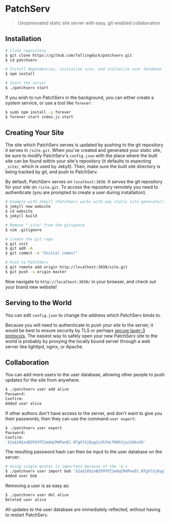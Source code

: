 # PatchServ

> Unopinionated static site server with easy, git-enabled collaboration

## Installation

```bash
# Clone repository
$ git clone https://github.com/fallingduck/patchserv.git
$ cd patchserv

# Install dependencies, initialize site, and initialize user database
$ npm install

# Start the server
$ ./patchserv start
```

If you wish to run PatchServ in the background, you can either create a system
service, or use a tool like `forever`:

```bash
$ sudo npm install -g forever
$ forever start index.js start
```

## Creating Your Site

The site which PatchServ serves is updated by pushing to the git repository it
serves in `/site.git`. When you've created and generated your static
site, be sure to modify PatchServ's `config.json` with the place where the built
site can be found within your site's repository (it defaults to expecting
`_site/`, which is used by Jekyll). Then, make sure the built site directory
is being tracked by git, and push to PatchServ.

By default, PatchServ serves on `localhost:3030`. It serves the git repository
for your site on `/site.git`. To access the repository remotely you need to
authenticate (you are prompted to create a user during installation).

```bash
# Example with Jekyll (PatchServ works with any static site generator!)
$ jekyll new wobsite
$ cd wobsite
$ jekyll build

# Remove "_site" from the gitignore
$ vim .gitignore

# Create the git repo
$ git init
$ git add -A
$ git commit -m "Initial commit"

# Push to PatchServ
$ git remote add origin http://localhost:3030/site.git
$ git push -u origin master
```

Now navigate to `http://localhost:3030/` in your browser, and check out
your brand new website!

## Serving to the World

You can edit `config.json` to change the address which PatchServ binds to.

Because you will need to authenticate to push your site to the server, it would
be best to ensure security by TLS or perhaps
[secure layer-3 protocols](https://github.com/cjdelisle/cjdns). The easiest way
to safely open your new PatchServ site to the world is probably by proxying the
locally bound server through a web server like lighttpd, nginx, or Apache.

## Collaboration

You can add more users to the user database, allowing other people to push
updates for the site from anywhere.

```bash
$ ./patchserv user add alice
Password:
Confirm:
Added user alice
```

If other authors don't have access to the server, and don't want to give you
their passwords, then they can use the command `user export`:

```bash
$ ./patchserv user export
Password:
Confirm:
'$2a$10$znBZF0YPZ1mdqCMdPwnEC.NTgXlXjDyg1x2hTmcTORh3jwi5UGsXO'
```

The resulting password hash can then be input to the user database on the
server:

```bash
# Using single quotes is important because of the '$'s
$ ./patchserv user import bob '$2a$10$znBZF0YPZ1mdqCMdPwnEC.NTgXlXjDyg1x2hTmcTORh3jwi5UGsXO'
Added user bob
```

Removing a user is as easy as:

```bash
$ ./patchserv user del alice
Deleted user alice
```

All updates to the user database are immediately reflected, without having to
restart PatchServ.
